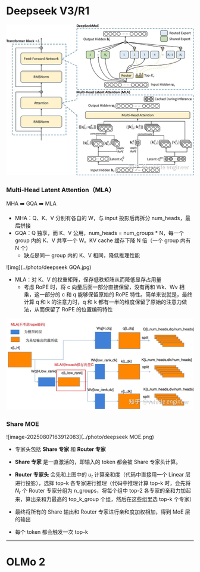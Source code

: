 # Deepseek V3/R1

![img](../photo/deepseek.jpg)

### Multi-Head Latent Attention（MLA）

MHA ➡️ GQA ➡️ MLA

- MHA：Q、K、V 分别有各自的 W，与 input 投影后再拆分 num_heads，最后拼接
- GQA：Q 独享，而 K、V 公用，num_heads = num_groups * N，每一个 group 内的 K、V 共享一个 W。KV cache 缓存下降 N 倍（一个 group 内有 N 个）
  - 缺点是同一 group 内的 K、V 相同，降低推理性能

![img](../photo/deepseek GQA.jpg)

- MLA：对 K、V 的权重矩阵，保存低秩矩阵从而降低显存占用量
  - 考虑 RoPE 时，将 c 向量后面一部分直接保留，没有再和 Wk、Wv 相乘，这一部分的 c 和 q 能够保留原始的 RoPE 特性。简单来说就是，最终计算 q 和 k 的注意力时，q 和 k 都有一半的维度保留了原始的注意力做法，从而保留了 RoPE 的位置编码特性

<img src="../photo/deepseek MLA.jpg" alt="img" style="zoom:100%;" />

### Share MOE

![image-20250807163912083](../photo/deepseek MOE.png)

- 专家头包括 **Share 专家** 和 **Router 专家**

- **Share 专家** 是一直激活的，即输入的 token 都会被 Share 专家头计算。

- **Router 专家头** 会先和上图中的 $u_t$ 计算亲和度（代码中直接用一个 Linear 层进行投影），选择 top-k 各专家进行推理（代码中推理计算 top-k 时，会先将 $N_r$ 个 Router 专家分组为 n_groups，将每个组中 top-2 各专家的亲和力加起来，算出亲和力最高的 top_k_group 个组，然后在这些组里选 top-k 个专家）
- 最终将所有的 Share 输出和 Router 专家进行亲和度加权相加，得到 MoE 层的输出

- 每个 token 都会触发一次 top-k



---

# OLMo 2